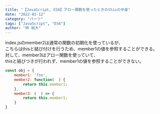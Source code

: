```yaml
---
title: "【JavaScript, ES6】アロー関数を使ったときのthisの中身"
date: "2022-01-12"
category: "パーツ"
tags: ["JavaScript", "ES6"]
author: "林 裕大"
---
```


index.jsのmember2は通常の関数の初期化を使っているが、  
こちらはthisと結び付けを行うため、member1の値を参照することができる。  
対して、member3はアロー関数を使っていて、  
thisと結びつきが行われず、member1の値を参照することができない。

```javascript:title=index.js
const obj = {
    member1: 'foo',
    member2: function(  ) {
        return this.member1;
    },
    member3: (  ) => {
        return this.member1;
    }
}
```
